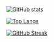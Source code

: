 ![GitHub stats](https://github-readme-stats.vercel.app/api?username=earies&theme=dracula&show_icons=true&include_all_commits=true)

[![Top Langs](https://github-readme-stats.vercel.app/api/top-langs/?username=earies&layout=compact&theme=dracula)](https://github.com/anuraghazra/github-readme-stats)

[![GitHub Streak](https://streak-stats.demolab.com/?user=earies&theme=dracula)](https://git.io/streak-stats)
